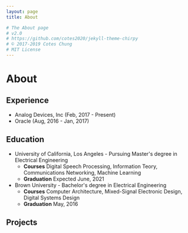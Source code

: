 ```yaml
---
layout: page
title: About

# The About page
# v2.0
# https://github.com/cotes2020/jekyll-theme-chirpy
# © 2017-2019 Cotes Chung
# MIT License
---
```


# About 

## Experience
- Analog Devices, Inc (Feb, 2017 - Present)
- Oracle (Aug, 2016 - Jan, 2017)

## Education
- University of California, Los Angeles - Pursuing Master's degree in Electrical Engineering 
  - **Courses** Digital Speech Processing, Information Teory, Communications Networking, Machine Learning
  - **Graduation** Expected June, 2021
- Brown University - Bachelor's degree in Electrical Engineering 
  - **Courses** Computer Architecture, Mixed-Signal Electronic Design, Digital Systems Design
  - **Graduation** May, 2016
  
## Projects
